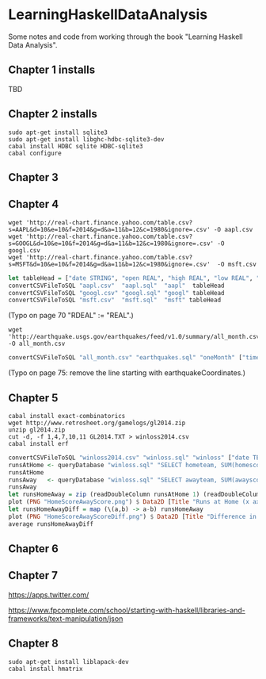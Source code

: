 # LearningHaskellDataAnalysis
Some notes and code from working through the book "Learning Haskell Data Analysis".


## Chapter 1 installs

TBD

## Chapter 2 installs

```shell
sudo apt-get install sqlite3
sudo apt-get install libghc-hdbc-sqlite3-dev
cabal install HDBC sqlite HDBC-sqlite3
cabal configure
```

## Chapter 3

## Chapter 4

```shell
wget 'http://real-chart.finance.yahoo.com/table.csv?s=AAPL&d=10&e=10&f=2014&g=d&a=11&b=12&c=1980&ignore=.csv' -O aapl.csv
wget 'http://real-chart.finance.yahoo.com/table.csv?s=GOOGL&d=10&e=10&f=2014&g=d&a=11&b=12&c=1980&ignore=.csv' -O googl.csv
wget 'http://real-chart.finance.yahoo.com/table.csv?s=MSFT&d=10&e=10&f=2014&g=d&a=11&b=12&c=1980&ignore=.csv'  -O msft.csv
```


```haskell
let tableHead = ["date STRING", "open REAL", "high REAL", "low REAL", "close REAL", "volume REAL", "adjclose REAL"]
convertCSVFileToSQL "aapl.csv"  "aapl.sql"  "aapl"  tableHead
convertCSVFileToSQL "googl.csv" "googl.sql" "googl" tableHead
convertCSVFileToSQL "msft.csv"  "msft.sql"  "msft" tableHead
```

(Typo on page 70 "RDEAL" := "REAL".)

```shell
wget 'http://earthquake.usgs.gov/earthquakes/feed/v1.0/summary/all_month.csv' -O all_month.csv
```

```haskell
convertCSVFileToSQL "all_month.csv" "earthquakes.sql" "oneMonth" ["time TEXT", "latitude REAL", "longitude REAL", "depth REAL", "mag REAL", "magType TEXT", "nst INTEGER", "gap REAL", "dmin REAL", "rms REAL", "net REAL", "id TEXT", "updated TEXT", "place TEXT", "type TEXT"]
```

(Typo on page 75: remove the line starting with earthquakeCoordinates.)

## Chapter 5

```shell
cabal install exact-combinatorics
wget http://www.retrosheet.org/gamelogs/gl2014.zip
unzip gl2014.zip
cut -d, -f 1,4,7,10,11 GL2014.TXT > winloss2014.csv
cabal install erf
```

```haskell
convertCSVFileToSQL "winloss2014.csv" "winloss.sql" "winloss" ["date TEXT", "awayteam TEXT", "hometeam TEXT", "awayscore INTEGER", "homescore INTEGER"]
runsAtHome <- queryDatabase "winloss.sql" "SELECT hometeam, SUM(homescore) FROM winloss GROUP BY hometeam ORDER BY hometeam"
runsAtHome
runsAway   <- queryDatabase "winloss.sql" "SELECT awayteam, SUM(awayscore) FROM winloss GROUP BY awayteam ORDER BY awayteam"
runsAway
let runsHomeAway = zip (readDoubleColumn runsAtHome 1) (readDoubleColumn runsAway 1)
plot (PNG "HomeScoreAwayScore.png") $ Data2D [Title "Runs at Home (x axis) and Runs Away (y axis)"] [] runsHomeAway
let runsHomeAwayDiff = map (\(a,b) -> a-b) runsHomeAway
plot (PNG "HomeScoreAwayScoreDiff.png") $ Data2D [Title "Difference in Runs at Home and Runs Away"] [] $ zip [1..] runsHomeAwayDiff
average runsHomeAwayDiff
```

## Chapter 6

## Chapter 7

https://apps.twitter.com/

https://www.fpcomplete.com/school/starting-with-haskell/libraries-and-frameworks/text-manipulation/json

## Chapter 8

```shell
sudo apt-get install liblapack-dev
cabal install hmatrix
```

